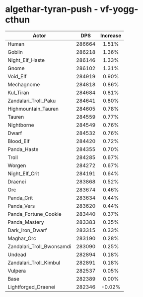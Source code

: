 # algethar-tyran-push - vf-yogg-cthun
| Actor | DPS | Increase |
|---|:---:|:---:|
|Human|286664|1.51%|
|Goblin|286218|1.36%|
|Night_Elf_Haste|286146|1.33%|
|Gnome|286102|1.31%|
|Void_Elf|284919|0.90%|
|Mechagnome|284818|0.86%|
|Kul_Tiran|284684|0.81%|
|Zandalari_Troll_Paku|284641|0.80%|
|Highmountain_Tauren|284605|0.78%|
|Tauren|284559|0.77%|
|Nightborne|284549|0.76%|
|Dwarf|284532|0.76%|
|Blood_Elf|284420|0.72%|
|Panda_Haste|284355|0.70%|
|Troll|284285|0.67%|
|Worgen|284272|0.67%|
|Night_Elf_Crit|284191|0.64%|
|Draenei|283868|0.52%|
|Orc|283674|0.46%|
|Panda_Crit|283634|0.44%|
|Panda_Vers|283620|0.44%|
|Panda_Fortune_Cookie|283440|0.37%|
|Panda_Mastery|283383|0.35%|
|Dark_Iron_Dwarf|283315|0.33%|
|Maghar_Orc|283190|0.28%|
|Zandalari_Troll_Bwonsamdi|283090|0.25%|
|Undead|282894|0.18%|
|Zandalari_Troll_Kimbul|282891|0.18%|
|Vulpera|282537|0.05%|
|Base|282389|0.00%|
|Lightforged_Draenei|282346|-0.02%|
